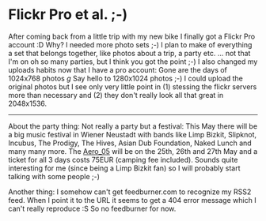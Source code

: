 # Flickr Pro et al. ;-)

After coming back from a little trip with my new bike I finally got a Flickr Pro account :D Why? I needed more photo sets ;-) I plan to make of everything a set that belongs together, like photos about a trip, a party etc. ... not that I'm on oh so many parties, but I think you got the point ;-) I also changed my uploads habits now that I have a pro account: Gone are the days of 1024x768 photos *g* Say hello to 1280x1024 photos ;-) I could upload the original photos but I see only very little point in (1) stessing the flickr servers more than necessary and (2) they don't really look all that great in 2048x1536.

-------------------------------



About the party thing: Not really a party but a festival: This May there will be a big music festival in Wiener Neustadt with bands like Limp Bizkit, Slipknot, Incubus, The Prodigy, The Hives, Asian Dub Foundation, Naked Lunch and many many more. The <a href="http://www.aerodrome.at">Aero_05</a> will be on the 25th, 26th and 27th May and a ticket for all 3 days costs 75EUR (camping fee included). Sounds quite interesting for me (since being a Limp Bizkit fan) so I will probably start talking with some people ;-)



Another thing: I somehow can't get feedburner.com to recognize my RSS2 feed. When I point it to the URL it seems to get a 404 error message which I can't really reproduce :S So no feedburner for now.